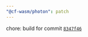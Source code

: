 ```yaml
---
"@cf-wasm/photon": patch
---
```


chore: build for commit [`8347f46`](https://github.com/silvia-odwyer/photon/tree/8347f46e73fedb3b095fb816b728ae08c1c029af)
